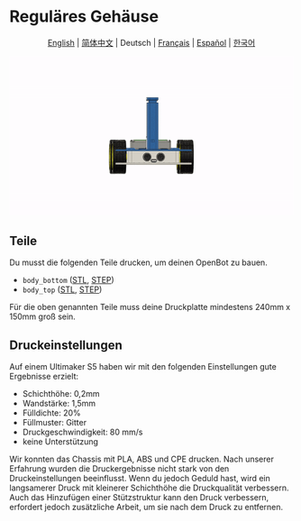 # Reguläres Gehäuse

<p align="center">
  <a href="README.md">English</a> |
  <a href="README.zh-CN.md">简体中文</a> |
  <span>Deutsch</span> |
  <a href="README.fr-FR.md">Français</a> |
  <a href="README.es-ES.md">Español</a> |
  <a href="README.ko-KR.md">한국어</a>
</p>

![Zusammenbau](../../../../docs/images/assembly.gif)

## Teile

Du musst die folgenden Teile drucken, um deinen OpenBot zu bauen.

- `body_bottom` ([STL](body_bottom.stl), [STEP](body_bottom.step))
- `body_top` ([STL](body_top.stl), [STEP](body_top.step))

Für die oben genannten Teile muss deine Druckplatte mindestens 240mm x 150mm groß sein.

## Druckeinstellungen

Auf einem Ultimaker S5 haben wir mit den folgenden Einstellungen gute Ergebnisse erzielt:

- Schichthöhe: 0,2mm
- Wandstärke: 1,5mm
- Fülldichte: 20%
- Füllmuster: Gitter
- Druckgeschwindigkeit: 80 mm/s
- keine Unterstützung

Wir konnten das Chassis mit PLA, ABS und CPE drucken. Nach unserer Erfahrung wurden die Druckergebnisse nicht stark von den Druckeinstellungen beeinflusst. Wenn du jedoch Geduld hast, wird ein langsamerer Druck mit kleinerer Schichthöhe die Druckqualität verbessern. Auch das Hinzufügen einer Stützstruktur kann den Druck verbessern, erfordert jedoch zusätzliche Arbeit, um sie nach dem Druck zu entfernen.
